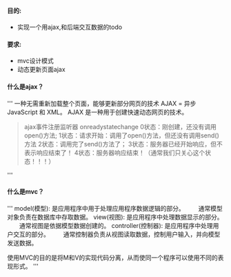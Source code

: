 #### 目的:
* 实现一个用ajax,和后端交互数据的todo

#### 要求:
* mvc设计模式
* 动态更新页面ajax

#### 什么是ajax？
'''
一种无需重新加载整个页面，能够更新部分网页的技术
AJAX = 异步 JavaScript 和 XML。
AJAX 是一种用于创建快速动态网页的技术。


> ajax事件注册监听器 onreadystatechange
> 0状态：刚创建，还没有调用open()方法;
> 1状态：请求开始：调用了open()方法，但还没有调用send()方法
> 2状态：调用完了send()方法了；
> 3状态：服务器已经开始响应，但不表示响应结束了！
> 4状态：服务器响应结束！（通常我们只关心这个状态！！！）

'''

#### 什么是mvc？
'''
model(模型):
   是应用程序中用于处理应用程序数据逻辑的部分。
　　通常模型对象负责在数据库中存取数据。
view(视图):
    是应用程序中处理数据显示的部分。
　　通常视图是依据模型数据创建的。
controller(控制器):
    是应用程序中处理用户交互的部分。
　　通常控制器负责从视图读取数据，控制用户输入，并向模型发送数据。

使用MVC的目的是将M和V的实现代码分离，从而使同一个程序可以使用不同的表现形式。
'''



